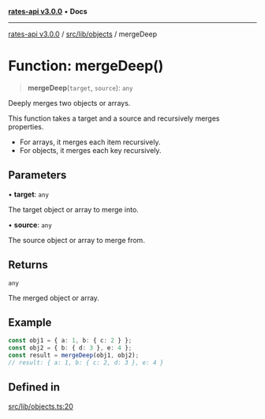 [**rates-api v3.0.0**](../../../../README.md) • **Docs**

***

[rates-api v3.0.0](../../../../modules.md) / [src/lib/objects](../README.md) / mergeDeep

# Function: mergeDeep()

> **mergeDeep**(`target`, `source`): `any`

Deeply merges two objects or arrays.

This function takes a target and a source and recursively merges properties.
- For arrays, it merges each item recursively.
- For objects, it merges each key recursively.

## Parameters

• **target**: `any`

The target object or array to merge into.

• **source**: `any`

The source object or array to merge from.

## Returns

`any`

The merged object or array.

## Example

```typescript
const obj1 = { a: 1, b: { c: 2 } };
const obj2 = { b: { d: 3 }, e: 4 };
const result = mergeDeep(obj1, obj2);
// result: { a: 1, b: { c: 2, d: 3 }, e: 4 }
```

## Defined in

[src/lib/objects.ts:20](https://github.com/ZelCore-io/rates-api/blob/691ee3db71a277710156f53a41c1ecb57cce5d58/src/lib/objects.ts#L20)
